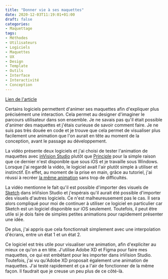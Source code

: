 ```yaml
---
title: "Donner vie à ses maquettes"
date: 2020-12-03T11:19:01+01:00
draft: false
categories:
- Maquettage
tags:
- Méthodes
- Utilisateurs
- Logiciels
- Maquettes
- UX
- Design
- Template
- Outils
- Interface
- Interactivité
- Conception
---
```


[Lien de l'article](https://bloguxdesigner.fr/donner-vie-a-vos-maquettes-grace-a-ces-deux-logiciels/)

Certains logiciels permettent d'animer ses maquettes afin d'expliquer plus précisément une interaction. Cela permet au designer d'imaginer le parcours utilisateur dans son ensemble. Je ne savais pas qu'il était possible d'animer des maquettes et j'étais curieuse de savoir comment faire. Je ne suis pas très douée en code et je trouve que cela permet de visualiser plus facilement une animation que l'on aurait en tête au moment de la conception, avant le passage au développement.

La vidéo présente deux logiciels et j'ai choisi de tester l'animation de maquettes avec [inVision Studio](https://www.invisionapp.com/studio) plutôt que [Principle](https://principleformac.com/) pour la simple raison que ce dernier n'est disponible que sous iOS et je travaille sous Windows. Lorsque j'ai regardé la vidéo, le logiciel avait l'air plutôt simple à utiliser et instinctif. En effet, au moment de la prise en main, grâce au tutoriel, j'ai réussi à recréer [la même animation](https://asyx536244.invisionapp.com/prototype/test1-ckidajj5200730q01zzi60xmc/play/ea72761a) sans trop de difficultés. 

La vidéo mentionne le fait qu'il est possible d'importer des visuels de [Sketch](https://www.sketch.com/) dans inVision Studio et j'espérais qu'il aurait été possible d'importer des visuels d'autres logiciels. Ce n'est malheureusement pas le cas. Il sera alors compliqué pour moi de continuer à utiliser ce logiciel en particulier car Sketch est un logiciel disponible sur iOS seulement. Toutefois, il peut être utile si je dois faire de simples petites animations pour rapidement présenter une idée.

De plus, j'ai appris que cela fonctionnait simplement avec une interpolation d'écrans, entre un état 1 et un état 2. 

Ce logiciel est très utile pour visualiser une animation, afin d'expliciter au mieux ce qu'on a en tête. J'utilise Adobe XD et Figma pour faire mes maquettes, ce qui est embêtant pour les importer dans inVision Studio. Toutefois, j'ai vu qu'Adobe XD proposait également une animation de maquettes. J'ai testé rapidement et ça a l'air de fonctionner de la même façon. Il faudrait que je creuse un peu plus de ce côté-là.

 